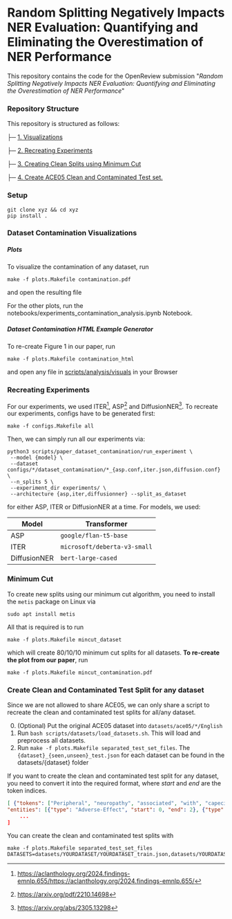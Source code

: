 # Random Splitting Negatively Impacts NER Evaluation: Quantifying and Eliminating the Overestimation of NER Performance

This repository contains the code for the OpenReview submission "*Random Splitting Negatively Impacts NER Evaluation:
Quantifying and Eliminating the Overestimation of NER Performance*"

### Repository Structure

This repository is structured as follows:

├─ [1. Visualizations](#dataset-contamination-visualizations)

├─ [2. Recreating Experiments](#recreating-experiments)

├─ [3. Creating Clean Splits using Minimum Cut](#minimum-cut)

├─ [4. Create ACE05 Clean and Contaminated Test set.](#create-clean-and-contaminated-test-split-for-any-dataset)



### Setup

```shell
git clone xyz && cd xyz
pip install .
```

### Dataset Contamination Visualizations

##### Plots

To visualize the contamination of any dataset, run
```shell
make -f plots.Makefile contamination.pdf
```
and open the resulting file

For the other plots, run the notebooks/experiments_contamination_analysis.ipynb Notebook.

##### Dataset Contamination HTML Example Generator

To re-create Figure 1 in our paper, run
```shell
make -f plots.Makefile contamination_html
```
and open any file in [scripts/analysis/visuals](scripts/analysis/visuals) in your Browser


### Recreating Experiments

For our experiments, we used ITER[^iter], ASP[^asp] and DiffusionNER[^diff].
To recreate our experiments, configs have to be generated first:

```shell
make -f configs.Makefile all
```

Then, we can simply run all our experiments via:

```shell
python3 scripts/paper_dataset_contamination/run_experiment \
 --model {model} \
 --dataset configs/*/dataset_contamination/*_{asp.conf,iter.json,diffusion.conf} \
 --n_splits 5 \
 --experiment_dir experiments/ \
 --architecture {asp,iter,diffusionner} --split_as_dataset
```

for either ASP, ITER or DiffusionNER at a time.
For models, we used:

| Model        | Transformer                  |
|--------------|------------------------------|
| ASP          | `google/flan-t5-base`        |
| ITER         | `microsoft/deberta-v3-small` |
| DiffusionNER | `bert-large-cased`           |

[^iter]: https://aclanthology.org/2024.findings-emnlp.655/https://aclanthology.org/2024.findings-emnlp.655/

[^asp]: https://arxiv.org/pdf/2210.14698

[^diff]: https://arxiv.org/abs/2305.13298

### Minimum Cut

To create new splits using our minimum cut algorithm, you need to install the `metis` package on Linux via

```shell
sudo apt install metis
```

All that is required is to run

```shell
make -f plots.Makefile mincut_dataset
```

which will create 80/10/10 minimum cut splits for all datasets. **To re-create the plot from our paper**, run

```shell
make -f plots.Makefile mincut_contamination.pdf
```

### Create Clean and Contaminated Test Split for any dataset

Since we are not allowed to share ACE05, we can only share a script to recreate the clean
and contaminated test splits for all/any dataset.

0. (Optional) Put the original ACE05 dataset into `datasets/ace05/*/English`
1. Run `bash scripts/datasets/load_datasets.sh`. This will load and preprocess all datasets.
2. Run `make -f plots.Makefile separated_test_set_files`.
The `{dataset}_{seen,unseen}_test.json` for each dataset can be found in the datasets/{dataset} folder

If you want to create the clean and contaminated test split for any dataset, you need to convert it into the required format,
where *start* and *end* are the token indices.
```json
[ {"tokens": ["Peripheral", "neuropathy", "associated", "with", "capecitabine", "."],
"entities": [{"type": "Adverse-Effect", "start": 0, "end": 2}, {"type": "Drug", "start": 4, "end": 5}],
    ...
]
```

You can create the clean and contaminated test splits with
```shell
make -f plots.Makefile separated_test_set_files DATASETS=datasets/YOURDATASET/YOURDATASET_train.json,datasets/YOURDATASET/YOUR_DATASET_test.json,YOURDATASET
```
